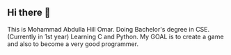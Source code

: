 ## Hi there 👋
This is Mohammad Abdulla Hill Omar.
Doing Bachelor's degree in CSE.(Currently in 1st year)
Learning C and Python.
My GOAL is to create a game and also to become a very good programmer.

<!--
**hillomar/hillomar** is a ✨ _special_ ✨ repository because its `README.md` (this file) appears on your GitHub profile.

Here are some ideas to get you started:

- 🔭 I’m currently working on Computer Science and Engineering as a student.
- 🌱 I’m currently learning programming.
- 👯 I’m looking to collaborate on ...
- 🤔 I’m looking for help with programming.
- 💬 Ask me about ...
- 📫 How to reach me: ...
- 😄 Pronouns: he/him
- ⚡ Fun fact: I'm a great football player.
-->
